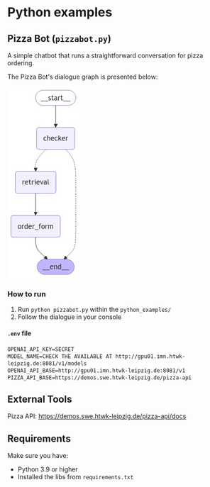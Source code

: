 # Python examples

## Pizza Bot (`pizzabot.py`)

A simple chatbot that runs a straightforward conversation for pizza ordering.

The Pizza Bot's dialogue graph is presented below:

![image info](./assets/pizzabot.png)

### How to run

1. Run `python pizzabot.py` within the `python_examples/`
2. Follow the dialogue in your console

#### `.env` file

```.env
OPENAI_API_KEY=SECRET
MODEL_NAME=CHECK THE AVAILABLE AT http://gpu01.imn.htwk-leipzig.de:8081/v1/models
OPENAI_API_BASE=http://gpu01.imn.htwk-leipzig.de:8081/v1
PIZZA_API_BASE=https://demos.swe.htwk-leipzig.de/pizza-api
```

## External Tools

Pizza API: https://demos.swe.htwk-leipzig.de/pizza-api/docs

## Requirements

Make sure you have:
* Python 3.9 or higher
* Installed the libs from `requirements.txt`
